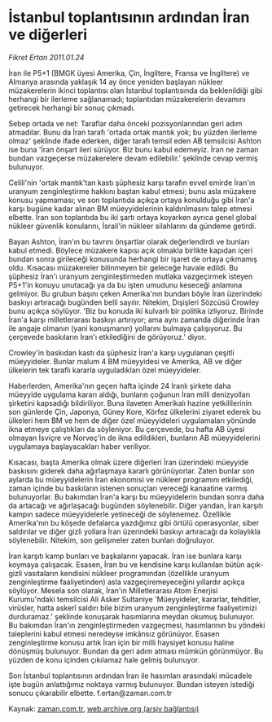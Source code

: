 # İstanbul toplantısının ardından İran ve diğerleri

*Fikret Ertan 2011.01.24*

<td class="columnist-detail">
<p>İran ile P5+1 (BMGK üyesi Amerika, Çin, İngiltere, Fransa ve İngiltere) ve Almanya arasında yaklaşık 14 ay önce yeniden başlayan nükleer müzakerelerin ikinci toplantısı olan İstanbul toplantısında da beklenildiği gibi herhangi bir ilerleme sağlanamadı; toplantıdan müzakerelerin devamını getirecek herhangi bir sonuç çıkmadı.</p>
<p>
<div id="haberMetinDiv">
<p>Sebep ortada ve net: Taraflar daha önceki pozisyonlarından geri adım atmadılar. Bunu da İran tarafı 'ortada ortak mantık yok; bu yüzden ilerleme olmaz' şeklinde ifade ederken, diğer tarafı temsil eden AB temsilcisi Ashton ise buna 'İran önşart ileri sürüyor. Biz bunu kabul edemeyiz. İran ne zaman bundan vazgeçerse müzakerelere devam edilebilir.' şeklinde cevap vermiş bulunuyor.
<p>Celili'nin 'ortak mantık'tan kastı şüphesiz karşı tarafın evvel emirde İran'ın uranyum zenginleştirme hakkını baştan kabul etmesi; bunu asla müzakere konusu yapmaması; ve son toplantıda açıkça ortaya konulduğu gibi İran'a karşı bugüne kadar alınan BM müeyyidelerinin kaldırılmasını talep etmesi elbette. İran son toplantıda bu iki şartı ortaya koyarken ayrıca genel global nükleer güvenlik konularını, İsrail'in nükleer silahlarını da gündeme getirdi.
<p>Bayan Ashton, İran'ın bu tavrını önşartlar olarak değerlendirdi ve bunları kabul etmedi. Böylece müzakere kapısı açık olmakla birlikte kapıdan içeri bundan sonra girileceği konusunda herhangi bir işaret de ortaya çıkmamış oldu. Kısacası müzakereler bilinmeyen bir geleceğe havale edildi. Bu şüphesiz İran'ı uranyum zenginleştirmeden mutlaka vazgeçirmek isteyen P5+1'in konuyu unutacağı ya da bu işten umudunu keseceği anlamına gelmiyor. Bu grubun başını çeken Amerika'nın bundan böyle İran üzerindeki baskıyı artıracağı bugünden belli sayılır. Nitekim, Dışişleri Sözcüsü Crowley bunu açıkça söylüyor. 'Biz bu konuda iki kulvarlı bir politika izliyoruz. Birinde İran'a karşı milletlerarası baskıyı artırıyor; ama aynı zamanda diğerinde İran ile angaje olmanın (yani konuşmanın) yollarını bulmaya çalışıyoruz. Bu çerçevede baskıların İran'ı etkilediğini de görüyoruz.' diyor.
<p>Crowley'in baskıdan kastı da şüphesiz İran'a karşı uygulanan çeşitli müeyyideler. Bunlar malum 4 BM müeyyidesi ve Amerika, AB ve diğer ülkelerin tek taraflı kararla uyguladıkları özel müeyyideler.
<p>Haberlerden, Amerika'nın geçen hafta içinde 24 İranlı şirkete daha müeyyide uygulama kararı aldığı, bunların çoğunun İran milli denizyolları şirketini kapsadığı bildiriliyor. Buna ilaveten Amerikalı hazine yetkililerinin son günlerde Çin, Japonya, Güney Kore, Körfez ülkelerini ziyaret ederek bu ülkeleri hem BM ve hem de diğer özel müeyyideleri uygulamaları yönünde ikna etmeye çalıştıkları da söyleniyor. Bu çerçevede, bu hafta AB üyesi olmayan İsviçre ve Norveç'in de ikna edildikleri, bunların AB müeyyidelerini uygulamaya başlayacakları haber veriliyor.
<p>Kısacası, başta Amerika olmak üzere diğerleri İran üzerindeki müeyyide baskısını giderek daha ağırlaşmaya kararlı görünüyorlar. Zaten bunlar son aylarda bu müeyyidelerin İran ekonomisi ve nükleer programını etkilediği, zaman içinde bu baskıların istenen sonuçları vereceği kanaatine varmış bulunuyorlar. Bu bakımdan İran'a karşı bu müeyyidelerin bundan sonra daha da artacağı ve ağırlaşacağı bugünden söylenebilir. Diğer yandan, İran karşıtı kampın sadece müeyyidelerle yetineceği de söylenemez. Özellikle Amerika'nın bu köşede defalarca yazdığımız gibi örtülü operasyonlar, siber saldırılar ve diğer gizli yollara İran üzerindeki baskıyı artıracağı da kolaylıkla söylenebilir. Nitekim, son gelişmeler zaten bunları doğruluyor.
<p>İran karşıtı kamp bunları ve başkalarını yapacak. İran ise bunlara karşı koymaya çalışacak. Esasen, İran bu ve kendisine karşı kullanılan bütün açık-gizli vasıtaların kendisini nükleer programından (özellikle uranyum zenginleştirme faaliyetinden) asla vazgeçiremeyeceğini yıllardır açıkça söylüyor. Mesela son olarak, İran'ın Milletlerarası Atom Enerjisi Kurumu'ndaki temsilcisi Ali Asker Sultaniye 'Müeyyideler, kararlar, tehditler, virüsler, hatta askerî saldırı bile bizim uranyum zenginleştirme faaliyetimizi durduramaz.' şeklinde konuşarak hasımlarına meydan okumuş bulunuyor. Bu bakımdan İran'ın zenginleştirmeden vazgeçmesi, hasımlarının bu yöndeki taleplerini kabul etmesi neredeyse imkânsız görünüyor. Esasen zenginleştirme konusu artık İran için bir milli haysiyet konusu haline dönüşmüş bulunuyor. Bundan da geri adım atması mümkün görünmüyor. Bu yüzden de konu içinden çıkılamaz hale gelmiş bulunuyor.
<p>Son İstanbul toplantısının ardından İran ile hasımları arasındaki mücadele işte bugün anlattığımız noktaya varmış bulunuyor. Bundan isteyen istediği sonucu çıkarabilir elbette. f.ertan@zaman.com.tr</p></p></p></p></p></p></p></p></div>
</p>
<a href="http://web.archive.org/web/20110211013859/mailto:f.ertan@zaman.com.tr">
</a></td>

Kaynak: [zaman.com.tr](http://zaman.com.tr/yazar.do?yazino=1083378), [web.archive.org (arşiv bağlantısı)](http://web.archive.org/web/20110211013859/http://www.zaman.com.tr:80/yazar.do?yazino=1083378)

